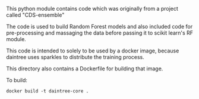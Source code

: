 This python module contains code which was originally from a project called "CDS-ensemble"

The code is used to build Random Forest models and also included code for pre-processing 
and massaging the data before passing it to scikit learn's RF module.

This code is intended to solely to be used by a docker image, because daintree uses
sparkles to distribute the training process.

This directory also contains a Dockerfile for building that image.

To build:

```
docker build -t daintree-core .
```


